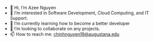 - 👋 Hi, I’m Azee Nguyen
- 👀 I’m interested in Software Development, Cloud Computing, and IT Support. 
- 🌱 I’m currently learning how to become a better developer
- 💞️ I’m looking to collaborate on any projects.
- 📫 How to reach me: chinhnguyen19@augustana.edu

<!---
DrRechauffer/DrRechauffer is a ✨ special ✨ repository because its `README.md` (this file) appears on your GitHub profile.
You can click the Preview link to take a look at your changes.
--->
